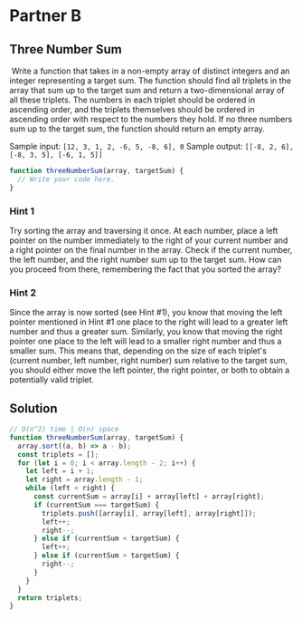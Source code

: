 # Partner B

## Three Number Sum
​
Write a function that takes in a non-empty array of distinct integers and an integer representing a target sum. The function should find all triplets in the array that sum up to the target sum and return a two-dimensional array of all these triplets. The numbers in each triplet should be ordered in ascending order, and the triplets themselves should be ordered in ascending order with respect to the numbers they hold. If no three numbers sum up to the target sum, the function should return an empty array.

Sample input: `[12, 3, 1, 2, -6, 5, -8, 6], 0`
Sample output: `[[-8, 2, 6], [-8, 3, 5], [-6, 1, 5]]`

```JavaScript
function threeNumberSum(array, targetSum) {
  // Write your code here.
}
```

### Hint 1
Try sorting the array and traversing it once. At each number, place a left pointer on the number immediately to the right of your current number and a right pointer on the final number in the array. Check if the current number, the left number, and the right number sum up to the target sum. How can you proceed from there, remembering the fact that you sorted the array?

### Hint 2
Since the array is now sorted (see Hint #1), you know that moving the left pointer mentioned in Hint #1 one place to the right will lead to a greater left number and thus a greater sum. Similarly, you know that moving the right pointer one place to the left will lead to a smaller right number and thus a smaller sum. This means that, depending on the size of each triplet's (current number, left number, right number) sum relative to the target sum, you should either move the left pointer, the right pointer, or both to obtain a potentially valid triplet.

## Solution
```JavaScript
// O(n^2) time | O(n) space
function threeNumberSum(array, targetSum) {
  array.sort((a, b) => a - b);
  const triplets = [];
  for (let i = 0; i < array.length - 2; i++) {
    let left = i + 1;
    let right = array.length - 1;
    while (left < right) {
      const currentSum = array[i] + array[left] + array[right];
      if (currentSum === targetSum) {
        triplets.push([array[i], array[left], array[right]]);
        left++;
        right--;
      } else if (currentSum < targetSum) {
        left++;
      } else if (currentSum > targetSum) {
        right--;
      }
    }
  }
  return triplets;
}
```